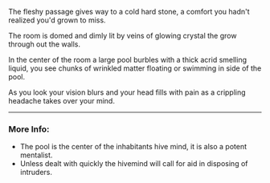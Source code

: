 The fleshy passage gives way to a cold hard stone, a comfort you hadn't realized you'd grown to miss.

The room is domed and dimly lit by veins of glowing crystal the grow through out the walls. 

In the center of the room a large pool burbles with a thick acrid smelling liquid, you see chunks of wrinkled matter floating or swimming in side of the pool.

As you look your vision blurs and your head fills with pain as a crippling headache takes over your mind.

---

### More Info:

* The pool is the center of the inhabitants hive mind, it is also a potent mentalist.
* Unless dealt with quickly the hivemind will call for aid in disposing of intruders.

